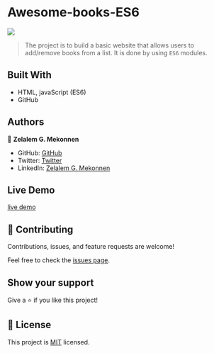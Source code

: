 # Awesome-books-ES6

![](https://img.shields.io/badge/Microverse-blueviolet)

> The project is to build a basic website that allows users to add/remove books from a list. It is done by using `ES6` modules.
## Built With

- HTML, javaScript (ES6)
- GitHub 

## Authors

👤 **Zelalem G. Mekonnen**

- GitHub: [GitHub](https://github.com/zmekonnen251)
- Twitter: [Twitter](https://twitter.com/mek_zela)
- LinkedIn: [Zelalem G. Mekonnen](https://www.linkedin.com/in/zelalem-getachew/)


## Live Demo

[live demo](https://zmekonnen251.github.io/Awesome-books-ES6/)

## 🤝 Contributing

Contributions, issues, and feature requests are welcome!

Feel free to check the [issues page](../../issues/).

## Show your support

Give a ⭐️ if you like this project!

## 📝 License

This project is [MIT](./MIT.md) licensed.
